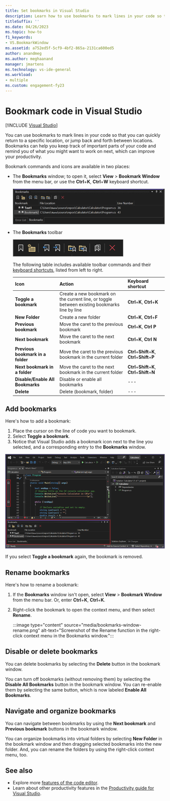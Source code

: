 ```yaml
---
title: Set bookmarks in Visual Studio
description: Learn how to use bookmarks to mark lines in your code so that you can quickly return to a specific location, or jump back and forth between locations.
titleSuffix: ''
ms.date: 04/26/2023
ms.topic: how-to
f1_keywords:
- VS.BookmarkWindow
ms.assetid: a752ed5f-5cf9-4bf2-865a-2131ca600ed5
author: anandmeg
ms.author: meghaanand
manager: jmartens
ms.technology: vs-ide-general
ms.workload:
- multiple
ms.custom: engagement-fy23
---
```

# Bookmark code in Visual Studio

 [!INCLUDE [Visual Studio](~/includes/applies-to-version/vs-windows-only.md)]

You can use bookmarks to mark lines in your code so that you can quickly return to a specific location, or jump back and forth between locations. Bookmarks can help you keep track of important parts of your code and remind you of what you might want to work on next, which can improve your productivity.

Bookmark commands and icons are available in two places: 

- The **Bookmarks** window; to open it, select **View** > **Bookmark Window** from the menu bar, or use the **Ctrl**+**K**, **Ctrl**+**W** keyboard shortcut. 

  ![Screenshot of the Bookmarks window.](media/bookmarks-window.png)

- The **Bookmarks** toolbar

  ![Screenshot of the Bookmarks toolbar in the Bookmarks window.](media/bookmarks-toolbar.png)

  The following table includes available toolbar commands and their [keyboard shortcuts](default-keyboard-shortcuts-in-visual-studio.md), listed from left to right.

    | Icon                              | Action   | Keyboard shortcut |
    |-----------------------------------|----------|-------------------|
    | **Toggle a bookmark**             |  Create a new bookmark on the current line, or toggle between existing bookmarks line by line | **Ctrl**+**K**, **Ctrl**+**K** |
    | **New Folder**                    |  Create a new folder                       | **Ctrl**+**K**, **Ctrl**+**F** | 
    | **Previous bookmark**             |  Move the caret to the previous bookmark   | **Ctrl**+**K**, **Ctrl** **P** |
    | **Next bookmark**                 |  Move the caret to the next bookmark       | **Ctrl**+**K**, **Ctrl** **N** |
    | **Previous bookmark in a folder** |  Move the caret to the previous bookmark in the current folder | **Ctrl**+**Shift**+**K**, **Ctrl**+**Shift**+**P** | 
    | **Next bookmark in a folder**     |  Move the caret to the next bookmark in the current folder     | **Ctrl**+**Shift**+**K**, **Ctrl**+**Shift**+**N** | 
    | **Disable/Enable All Bookmarks**  |  Disable or enable all bookmarks           |  --- | 
    | **Delete**                        |  Delete (bookmark, folder)                 |  --- | 

## Add bookmarks

Here's how to add a bookmark:

1. Place the cursor on the line of code you want to bookmark. 
1. Select **Toggle a bookmark**.
1. Notice that Visual Studio adds a bookmark icon next to the line you selected, and a corresponding entry to the **Bookmarks** window. 

  ![Screenshot of the Bookmarks window in Visual Studio that has bookmarks added.](media/bookmarks-window-visual-studio.png)

If you select **Toggle a bookmark** again, the bookmark is removed.

## Rename bookmarks

Here's how to rename a bookmark:

1. If the **Bookmarks** window isn't open, select **View** > **Bookmark Window** from the menu bar. Or, enter **Ctrl**+**K**, **Ctrl**+**K**.
1. Right-click the bookmark to open the context menu, and then select **Rename**.

   :::image type="content" source="media/bookmarks-window-rename.png" alt-text="Screenshot of the Rename function in the right-click context menu in the Bookmarks window.":::

## Disable or delete bookmarks

You can delete bookmarks by selecting the **Delete** button in the bookmark window.

You can turn off bookmarks (without removing them) by selecting the **Disable All Bookmarks** button in the bookmark window. You can re-enable them by selecting the same button, which is now labeled **Enable All Bookmarks**.

## Navigate and organize bookmarks

You can navigate between bookmarks by using the **Next bookmark** and **Previous bookmark** buttons in the bookmark window.

You can organize bookmarks into virtual folders by selecting **New Folder** in the bookmark window and then dragging selected bookmarks into the new folder. And, you can rename the folders by using the right-click context menu, too.

## See also

- Explore more [features of the code editor](../ide/writing-code-in-the-code-and-text-editor.md).
- Learn about other productivity features in the [Productivity guide for Visual Studio](productivity-features.md).
